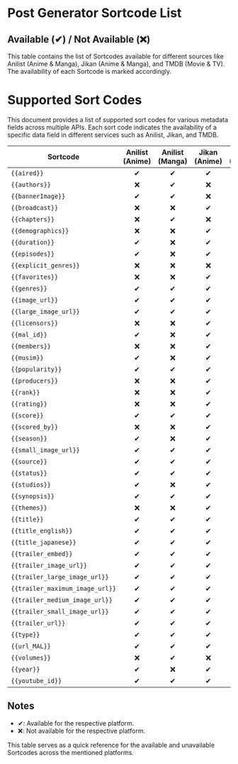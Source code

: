 # Post Generator Sortcode List

## Available (✔) / Not Available (❌)

This table contains the list of Sortcodes available for different sources like Anilist (Anime & Manga), Jikan (Anime & Manga), and TMDB (Movie & TV). The availability of each Sortcode is marked accordingly.

# Supported Sort Codes

This document provides a list of supported sort codes for various metadata fields across multiple APIs. Each sort code indicates the availability of a specific data field in different services such as Anilist, Jikan, and TMDB.

| Sortcode                     | Anilist (Anime) | Anilist (Manga) | Jikan (Anime) | Jikan (Manga) | TMDB (Movie) | TMDB (TV) |
|------------------------------|:---------------:|:---------------:|:-------------:|:-------------:|:------------:|:---------:|
| `{{aired}}`                  | ✔               | ✔               | ✔             | ✔             | ❌           | ❌        |
| `{{authors}}`                | ❌               | ✔               | ❌             | ✔             | ❌           | ❌        |
| `{{bannerImage}}`            | ✔               | ✔               | ❌             | ❌             | ❌           | ❌        |
| `{{broadcast}}`              | ❌               | ❌               | ✔             | ❌             | ❌           | ❌        |
| `{{chapters}}`               | ❌               | ✔               | ❌             | ✔             | ❌           | ❌        |
| `{{demographics}}`           | ❌               | ❌               | ✔             | ✔             | ❌           | ❌        |
| `{{duration}}`               | ✔               | ❌               | ✔             | ❌             | ❌           | ❌        |
| `{{episodes}}`               | ✔               | ❌               | ✔             | ❌             | ❌           | ❌        |
| `{{explicit_genres}}`        | ❌               | ❌               | ❌             | ❌             | ❌           | ❌        |
| `{{favorites}}`              | ❌               | ❌               | ✔             | ✔             | ❌           | ❌        |
| `{{genres}}`                 | ✔               | ✔               | ✔             | ✔             | ❌           | ❌        |
| `{{image_url}}`              | ✔               | ✔               | ✔             | ✔             | ❌           | ❌        |
| `{{large_image_url}}`        | ✔               | ✔               | ✔             | ✔             | ❌           | ❌        |
| `{{licensors}}`              | ❌               | ❌               | ✔             | ❌             | ❌           | ❌        |
| `{{mal_id}}`                 | ✔               | ❌               | ✔             | ✔             | ❌           | ❌        |
| `{{members}}`                | ❌               | ❌               | ✔             | ✔             | ❌           | ❌        |
| `{{musim}}`                  | ✔               | ❌               | ✔             | ❌             | ❌           | ❌        |
| `{{popularity}}`             | ✔               | ✔               | ✔             | ❌             | ❌           | ❌        |
| `{{producers}}`              | ❌               | ❌               | ✔             | ❌             | ❌           | ❌        |
| `{{rank}}`                   | ❌               | ❌               | ✔             | ✔             | ❌           | ❌        |
| `{{rating}}`                 | ❌               | ❌               | ✔             | ❌             | ❌           | ❌        |
| `{{score}}`                  | ✔               | ✔               | ✔             | ✔             | ❌           | ❌        |
| `{{scored_by}}`              | ❌               | ❌               | ✔             | ✔             | ❌           | ❌        |
| `{{season}}`                 | ✔               | ❌               | ✔             | ❌             | ❌           | ❌        |
| `{{small_image_url}}`        | ✔               | ✔               | ✔             | ✔             | ❌           | ❌        |
| `{{source}}`                 | ✔               | ✔               | ✔             | ❌             | ❌           | ❌        |
| `{{status}}`                 | ✔               | ✔               | ✔             | ✔             | ❌           | ❌        |
| `{{studios}}`                | ✔               | ❌               | ✔             | ❌             | ❌           | ❌        |
| `{{synopsis}}`               | ✔               | ✔               | ✔             | ✔             | ❌           | ❌        |
| `{{themes}}`                 | ❌               | ❌               | ✔             | ✔             | ❌           | ❌        |
| `{{title}}`                  | ✔               | ✔               | ✔             | ✔             | ❌           | ❌        |
| `{{title_english}}`          | ✔               | ✔               | ✔             | ✔             | ❌           | ❌        |
| `{{title_japanese}}`         | ✔               | ✔               | ✔             | ✔             | ❌           | ❌        |
| `{{trailer_embed}}`          | ✔               | ✔               | ✔             | ❌             | ❌           | ❌        |
| `{{trailer_image_url}}`      | ✔               | ✔               | ✔             | ❌             | ❌           | ❌        |
| `{{trailer_large_image_url}}`| ✔               | ✔               | ✔             | ❌             | ❌           | ❌        |
| `{{trailer_maximum_image_url}}` | ✔          | ✔               | ✔             | ❌             | ❌           | ❌        |
| `{{trailer_medium_image_url}}` | ✔           | ✔               | ✔             | ❌             | ❌           | ❌        |
| `{{trailer_small_image_url}}` | ✔            | ✔               | ✔             | ❌             | ❌           | ❌        |
| `{{trailer_url}}`            | ✔               | ✔               | ✔             | ❌             | ❌           | ❌        |
| `{{type}}`                   | ✔               | ✔               | ✔             | ✔             | ❌           | ❌        |
| `{{url_MAL}}`                | ✔               | ✔               | ✔             | ✔             | ❌           | ❌        |
| `{{volumes}}`                | ❌               | ✔               | ❌             | ✔             | ❌           | ❌        |
| `{{year}}`                   | ✔               | ❌               | ✔             | ✔             | ❌           | ❌        |
| `{{youtube_id}}`             | ✔               | ✔               | ✔             | ❌             | ❌           | ❌        |


## Notes

- ✔: Available for the respective platform.
- ❌: Not available for the respective platform.

This table serves as a quick reference for the available and unavailable Sortcodes across the mentioned platforms.
